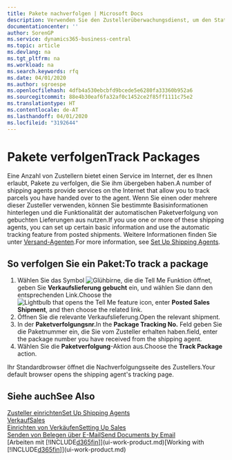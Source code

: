 ```yaml
---
title: Pakete nachverfolgen | Microsoft Docs
description: Verwenden Sie den Zustellerüberwachungsdienst, um den Status einer Lieferung anzuzeigen.
documentationcenter: ''
author: SorenGP
ms.service: dynamics365-business-central
ms.topic: article
ms.devlang: na
ms.tgt_pltfrm: na
ms.workload: na
ms.search.keywords: rfq
ms.date: 04/01/2020
ms.author: sgroespe
ms.openlocfilehash: 4dfb4a530ebcbfd9bcede5e6280fa33360b952a6
ms.sourcegitcommit: 88e4b30eaf6fa32af0c1452ce2f85ff1111c75e2
ms.translationtype: HT
ms.contentlocale: de-AT
ms.lasthandoff: 04/01/2020
ms.locfileid: "3192644"
---
```

# <a name="track-packages"></a><span data-ttu-id="cd2fc-103">Pakete verfolgen</span><span class="sxs-lookup"><span data-stu-id="cd2fc-103">Track Packages</span></span>
<span data-ttu-id="cd2fc-104">Eine Anzahl von Zustellern bietet einen Service im Internet, der es Ihnen erlaubt, Pakete zu verfolgen, die Sie ihm übergeben haben.</span><span class="sxs-lookup"><span data-stu-id="cd2fc-104">A number of shipping agents provide services on the Internet that allow you to track parcels you have handed over to the agent.</span></span> <span data-ttu-id="cd2fc-105">Wenn Sie einen oder mehrere dieser Zusteller verwenden, können Sie bestimmte Basisinformationen hinterlegen und die Funktionalität der automatischen Paketverfolgung von gebuchten Lieferungen aus nutzen.</span><span class="sxs-lookup"><span data-stu-id="cd2fc-105">If you use one or more of these shipping agents, you can set up certain basic information and use the automatic tracking feature from posted shipments.</span></span> <span data-ttu-id="cd2fc-106">Weitere Informationen finden Sie unter [Versand-Agenten](sales-how-to-set-up-shipping-agents.md).</span><span class="sxs-lookup"><span data-stu-id="cd2fc-106">For more information, see [Set Up Shipping Agents](sales-how-to-set-up-shipping-agents.md).</span></span>  

## <a name="to-track-a-package"></a><span data-ttu-id="cd2fc-107">So verfolgen Sie ein Paket:</span><span class="sxs-lookup"><span data-stu-id="cd2fc-107">To track a package</span></span>
1. <span data-ttu-id="cd2fc-108">Wählen Sie das Symbol ![Glühbirne, die die Tell Me Funktion öffnet](media/ui-search/search_small.png "Tell Me-Funktion"), geben Sie **Verkaufslieferung gebucht** ein, und wählen Sie dann den entsprechenden Link.</span><span class="sxs-lookup"><span data-stu-id="cd2fc-108">Choose the ![Lightbulb that opens the Tell Me feature](media/ui-search/search_small.png "Tell me what you want to do") icon, enter **Posted Sales Shipment**, and then choose the related link.</span></span>
2. <span data-ttu-id="cd2fc-109">Öffnen Sie die relevante Verkaufslieferung.</span><span class="sxs-lookup"><span data-stu-id="cd2fc-109">Open the relevant shipment.</span></span>
3. <span data-ttu-id="cd2fc-110">In der **Paketverfolgungsnr.**</span><span class="sxs-lookup"><span data-stu-id="cd2fc-110">In the **Package Tracking No.**</span></span> <span data-ttu-id="cd2fc-111">Feld geben Sie die Paketnummer ein, die Sie vom Zusteller erhalten haben.</span><span class="sxs-lookup"><span data-stu-id="cd2fc-111">field, enter the package number you have received from the shipping agent.</span></span>
4. <span data-ttu-id="cd2fc-112">Wählen Sie die **Paketverfolgung**-Aktion aus.</span><span class="sxs-lookup"><span data-stu-id="cd2fc-112">Choose the **Track Package** action.</span></span>

<span data-ttu-id="cd2fc-113">Ihr Standardbrowser öffnet die Nachverfolgungsseite des Zustellers.</span><span class="sxs-lookup"><span data-stu-id="cd2fc-113">Your default browser opens the shipping agent's tracking page.</span></span>

## <a name="see-also"></a><span data-ttu-id="cd2fc-114">Siehe auch</span><span class="sxs-lookup"><span data-stu-id="cd2fc-114">See Also</span></span>
[<span data-ttu-id="cd2fc-115">Zusteller einrichten</span><span class="sxs-lookup"><span data-stu-id="cd2fc-115">Set Up Shipping Agents</span></span>](sales-how-to-set-up-shipping-agents.md)  
[<span data-ttu-id="cd2fc-116">Verkauf</span><span class="sxs-lookup"><span data-stu-id="cd2fc-116">Sales</span></span>](sales-manage-sales.md)  
[<span data-ttu-id="cd2fc-117">Einrichten von Verkäufen</span><span class="sxs-lookup"><span data-stu-id="cd2fc-117">Setting Up Sales</span></span>](sales-setup-sales.md)  
[<span data-ttu-id="cd2fc-118">Senden von Belegen über E-Mail</span><span class="sxs-lookup"><span data-stu-id="cd2fc-118">Send Documents by Email</span></span>](ui-how-send-documents-email.md)  
<span data-ttu-id="cd2fc-119">[Arbeiten mit [!INCLUDE[d365fin](includes/d365fin_md.md)]](ui-work-product.md)</span><span class="sxs-lookup"><span data-stu-id="cd2fc-119">[Working with [!INCLUDE[d365fin](includes/d365fin_md.md)]](ui-work-product.md)</span></span>
